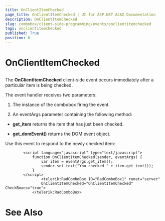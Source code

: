 ```yaml
---
title: OnClientItemChecked
page_title: OnClientItemChecked | UI for ASP.NET AJAX Documentation
description: OnClientItemChecked
slug: combobox/client-side-programming/events/onclientitemchecked
tags: onclientitemchecked
published: True
position: 6
---
```


# OnClientItemChecked



## 

The __OnClientItemChecked__ client-side event occurs immediately after a particular item is being checked.

The event handler receives two parameters:

1. The instance of the combobox firing the event.

1. An eventArgs parameter containing the following method:

* __get_item__ returns the item that has just been checked.

* __get_domEvent()__ returns the DOM event object.

Use this event to respond to the newly checked item:

````ASPNET
	    <script language="javascript" type="text/javascript">
	        function OnClientItemChecked(sender, eventArgs) {
	            var item = eventArgs.get_item();
	            sender.set_text("You checked " + item.get_text());
	        }
	    </script>
	            <telerik:RadComboBox ID="RadComboBox1" runat="server" 
	            OnClientItemChecked="OnClientItemChecked" CheckBoxes="true">
	        </telerik:RadComboBox>
````



# See Also
